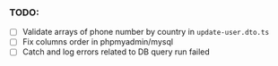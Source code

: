 ### TODO:

- [ ] Validate arrays of phone number by country in `update-user.dto.ts`
- [ ] Fix columns order in phpmyadmin/mysql
- [ ] Catch and log errors related to DB query run failed
